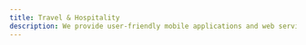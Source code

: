 ```yaml
---
title: Travel & Hospitality
description: We provide user-friendly mobile applications and web services for the travel community which allow them to find something interesting inside the building and outside.
---
```

